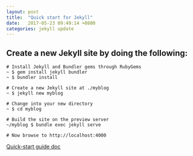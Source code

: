 ```yaml
---
layout: post
title:  "Quick start for Jekyll"
date:   2017-05-23 09:49:14 +0800
categories: jekyll update
---
```

## Create a new Jekyll site by doing the following:
  ```
  # Install Jekyll and Bundler gems through RubyGems
  ~ $ gem install jekyll bundler
  ~ $ bundler install

  # Create a new Jekyll site at ./myblog
  ~ $ jekyll new myblog

  # Change into your new directory
  ~ $ cd myblog

  # Build the site on the preview server
  ~/myblog $ bundle exec jekyll serve

  # Now browse to http://localhost:4000
  ```
  [Quick-start guide doc](http://jekyllrb.com/docs/quickstart/)
